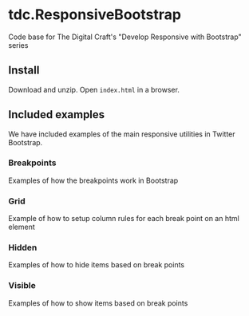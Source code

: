 # tdc.ResponsiveBootstrap
Code base for The Digital Craft's "Develop Responsive with Bootstrap" series
## Install
Download and unzip.  Open ```index.html``` in a browser.
## Included examples
We have included examples of the main responsive utilities in Twitter Bootstrap.

### Breakpoints
Examples of how the breakpoints work in Bootstrap

### Grid
Example of how to setup column rules for each break point on an html element

### Hidden
Examples of how to hide items based on break points

### Visible
Examples of how to show items based on break points
